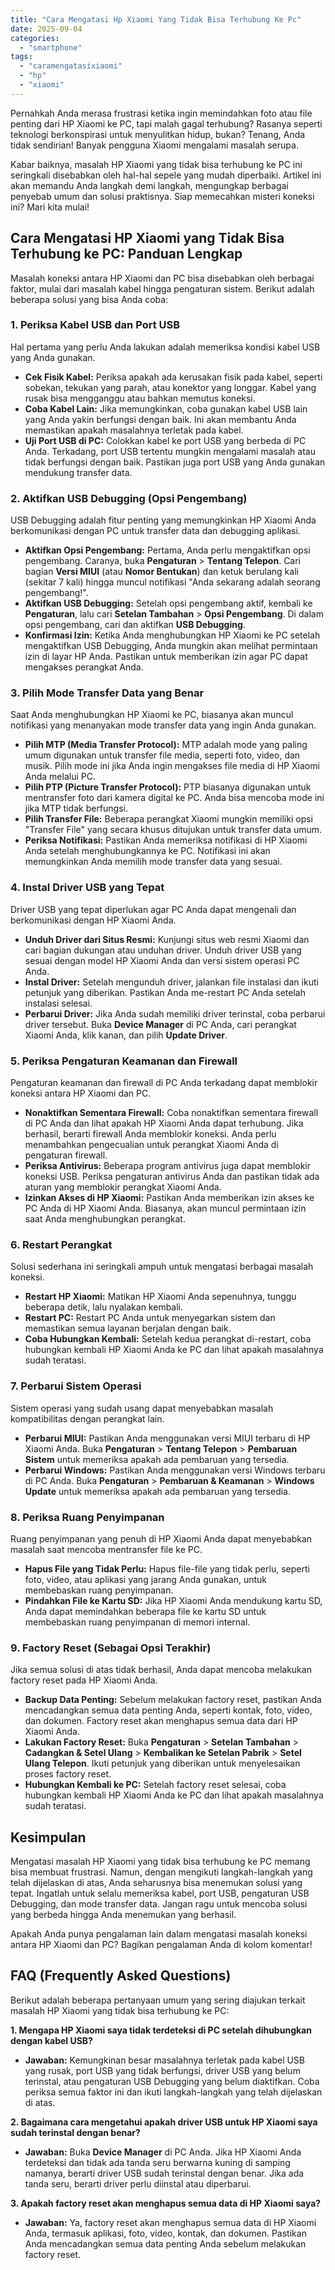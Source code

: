 ```yaml
---
title: "Cara Mengatasi Hp Xiaomi Yang Tidak Bisa Terhubung Ke Pc"
date: 2025-09-04
categories: 
  - "smartphone"
tags: 
  - "caramengatasixiaomi"
  - "hp"
  - "xiaomi"
---
```


Pernahkah Anda merasa frustrasi ketika ingin memindahkan foto atau file penting dari HP Xiaomi ke PC, tapi malah gagal terhubung? Rasanya seperti teknologi berkonspirasi untuk menyulitkan hidup, bukan? Tenang, Anda tidak sendirian! Banyak pengguna Xiaomi mengalami masalah serupa.

Kabar baiknya, masalah HP Xiaomi yang tidak bisa terhubung ke PC ini seringkali disebabkan oleh hal-hal sepele yang mudah diperbaiki. Artikel ini akan memandu Anda langkah demi langkah, mengungkap berbagai penyebab umum dan solusi praktisnya. Siap memecahkan misteri koneksi ini? Mari kita mulai!

## Cara Mengatasi HP Xiaomi yang Tidak Bisa Terhubung ke PC: Panduan Lengkap

Masalah koneksi antara HP Xiaomi dan PC bisa disebabkan oleh berbagai faktor, mulai dari masalah kabel hingga pengaturan sistem. Berikut adalah beberapa solusi yang bisa Anda coba:

### 1\. Periksa Kabel USB dan Port USB

Hal pertama yang perlu Anda lakukan adalah memeriksa kondisi kabel USB yang Anda gunakan.

- **Cek Fisik Kabel:** Periksa apakah ada kerusakan fisik pada kabel, seperti sobekan, tekukan yang parah, atau konektor yang longgar. Kabel yang rusak bisa mengganggu atau bahkan memutus koneksi.
- **Coba Kabel Lain:** Jika memungkinkan, coba gunakan kabel USB lain yang Anda yakin berfungsi dengan baik. Ini akan membantu Anda memastikan apakah masalahnya terletak pada kabel.
- **Uji Port USB di PC:** Colokkan kabel ke port USB yang berbeda di PC Anda. Terkadang, port USB tertentu mungkin mengalami masalah atau tidak berfungsi dengan baik. Pastikan juga port USB yang Anda gunakan mendukung transfer data.

### 2\. Aktifkan USB Debugging (Opsi Pengembang)

USB Debugging adalah fitur penting yang memungkinkan HP Xiaomi Anda berkomunikasi dengan PC untuk transfer data dan debugging aplikasi.

- **Aktifkan Opsi Pengembang:** Pertama, Anda perlu mengaktifkan opsi pengembang. Caranya, buka **Pengaturan** > **Tentang Telepon**. Cari bagian **Versi MIUI** (atau **Nomor Bentukan**) dan ketuk berulang kali (sekitar 7 kali) hingga muncul notifikasi "Anda sekarang adalah seorang pengembang!".
- **Aktifkan USB Debugging:** Setelah opsi pengembang aktif, kembali ke **Pengaturan**, lalu cari **Setelan Tambahan** > **Opsi Pengembang**. Di dalam opsi pengembang, cari dan aktifkan **USB Debugging**.
- **Konfirmasi Izin:** Ketika Anda menghubungkan HP Xiaomi ke PC setelah mengaktifkan USB Debugging, Anda mungkin akan melihat permintaan izin di layar HP Anda. Pastikan untuk memberikan izin agar PC dapat mengakses perangkat Anda.

### 3\. Pilih Mode Transfer Data yang Benar

Saat Anda menghubungkan HP Xiaomi ke PC, biasanya akan muncul notifikasi yang menanyakan mode transfer data yang ingin Anda gunakan.

- **Pilih MTP (Media Transfer Protocol):** MTP adalah mode yang paling umum digunakan untuk transfer file media, seperti foto, video, dan musik. Pilih mode ini jika Anda ingin mengakses file media di HP Xiaomi Anda melalui PC.
- **Pilih PTP (Picture Transfer Protocol):** PTP biasanya digunakan untuk mentransfer foto dari kamera digital ke PC. Anda bisa mencoba mode ini jika MTP tidak berfungsi.
- **Pilih Transfer File:** Beberapa perangkat Xiaomi mungkin memiliki opsi "Transfer File" yang secara khusus ditujukan untuk transfer data umum.
- **Periksa Notifikasi:** Pastikan Anda memeriksa notifikasi di HP Xiaomi Anda setelah menghubungkannya ke PC. Notifikasi ini akan memungkinkan Anda memilih mode transfer data yang sesuai.

### 4\. Instal Driver USB yang Tepat

Driver USB yang tepat diperlukan agar PC Anda dapat mengenali dan berkomunikasi dengan HP Xiaomi Anda.

- **Unduh Driver dari Situs Resmi:** Kunjungi situs web resmi Xiaomi dan cari bagian dukungan atau unduhan driver. Unduh driver USB yang sesuai dengan model HP Xiaomi Anda dan versi sistem operasi PC Anda.
- **Instal Driver:** Setelah mengunduh driver, jalankan file instalasi dan ikuti petunjuk yang diberikan. Pastikan Anda me-restart PC Anda setelah instalasi selesai.
- **Perbarui Driver:** Jika Anda sudah memiliki driver terinstal, coba perbarui driver tersebut. Buka **Device Manager** di PC Anda, cari perangkat Xiaomi Anda, klik kanan, dan pilih **Update Driver**.

### 5\. Periksa Pengaturan Keamanan dan Firewall

Pengaturan keamanan dan firewall di PC Anda terkadang dapat memblokir koneksi antara HP Xiaomi dan PC.

- **Nonaktifkan Sementara Firewall:** Coba nonaktifkan sementara firewall di PC Anda dan lihat apakah HP Xiaomi Anda dapat terhubung. Jika berhasil, berarti firewall Anda memblokir koneksi. Anda perlu menambahkan pengecualian untuk perangkat Xiaomi Anda di pengaturan firewall.
- **Periksa Antivirus:** Beberapa program antivirus juga dapat memblokir koneksi USB. Periksa pengaturan antivirus Anda dan pastikan tidak ada aturan yang memblokir perangkat Xiaomi Anda.
- **Izinkan Akses di HP Xiaomi:** Pastikan Anda memberikan izin akses ke PC Anda di HP Xiaomi Anda. Biasanya, akan muncul permintaan izin saat Anda menghubungkan perangkat.

### 6\. Restart Perangkat

Solusi sederhana ini seringkali ampuh untuk mengatasi berbagai masalah koneksi.

- **Restart HP Xiaomi:** Matikan HP Xiaomi Anda sepenuhnya, tunggu beberapa detik, lalu nyalakan kembali.
- **Restart PC:** Restart PC Anda untuk menyegarkan sistem dan memastikan semua layanan berjalan dengan baik.
- **Coba Hubungkan Kembali:** Setelah kedua perangkat di-restart, coba hubungkan kembali HP Xiaomi Anda ke PC dan lihat apakah masalahnya sudah teratasi.

### 7\. Perbarui Sistem Operasi

Sistem operasi yang sudah usang dapat menyebabkan masalah kompatibilitas dengan perangkat lain.

- **Perbarui MIUI:** Pastikan Anda menggunakan versi MIUI terbaru di HP Xiaomi Anda. Buka **Pengaturan** > **Tentang Telepon** > **Pembaruan Sistem** untuk memeriksa apakah ada pembaruan yang tersedia.
- **Perbarui Windows:** Pastikan Anda menggunakan versi Windows terbaru di PC Anda. Buka **Pengaturan** > **Pembaruan & Keamanan** > **Windows Update** untuk memeriksa apakah ada pembaruan yang tersedia.

### 8\. Periksa Ruang Penyimpanan

Ruang penyimpanan yang penuh di HP Xiaomi Anda dapat menyebabkan masalah saat mencoba mentransfer file ke PC.

- **Hapus File yang Tidak Perlu:** Hapus file-file yang tidak perlu, seperti foto, video, atau aplikasi yang jarang Anda gunakan, untuk membebaskan ruang penyimpanan.
- **Pindahkan File ke Kartu SD:** Jika HP Xiaomi Anda mendukung kartu SD, Anda dapat memindahkan beberapa file ke kartu SD untuk membebaskan ruang penyimpanan di memori internal.

### 9\. Factory Reset (Sebagai Opsi Terakhir)

Jika semua solusi di atas tidak berhasil, Anda dapat mencoba melakukan factory reset pada HP Xiaomi Anda.

- **Backup Data Penting:** Sebelum melakukan factory reset, pastikan Anda mencadangkan semua data penting Anda, seperti kontak, foto, video, dan dokumen. Factory reset akan menghapus semua data dari HP Xiaomi Anda.
- **Lakukan Factory Reset:** Buka **Pengaturan** > **Setelan Tambahan** > **Cadangkan & Setel Ulang** > **Kembalikan ke Setelan Pabrik** > **Setel Ulang Telepon**. Ikuti petunjuk yang diberikan untuk menyelesaikan proses factory reset.
- **Hubungkan Kembali ke PC:** Setelah factory reset selesai, coba hubungkan kembali HP Xiaomi Anda ke PC dan lihat apakah masalahnya sudah teratasi.

## Kesimpulan

Mengatasi masalah HP Xiaomi yang tidak bisa terhubung ke PC memang bisa membuat frustrasi. Namun, dengan mengikuti langkah-langkah yang telah dijelaskan di atas, Anda seharusnya bisa menemukan solusi yang tepat. Ingatlah untuk selalu memeriksa kabel, port USB, pengaturan USB Debugging, dan mode transfer data. Jangan ragu untuk mencoba solusi yang berbeda hingga Anda menemukan yang berhasil.

Apakah Anda punya pengalaman lain dalam mengatasi masalah koneksi antara HP Xiaomi dan PC? Bagikan pengalaman Anda di kolom komentar!

## FAQ (Frequently Asked Questions)

Berikut adalah beberapa pertanyaan umum yang sering diajukan terkait masalah HP Xiaomi yang tidak bisa terhubung ke PC:

**1\. Mengapa HP Xiaomi saya tidak terdeteksi di PC setelah dihubungkan dengan kabel USB?**

- **Jawaban:** Kemungkinan besar masalahnya terletak pada kabel USB yang rusak, port USB yang tidak berfungsi, driver USB yang belum terinstal, atau pengaturan USB Debugging yang belum diaktifkan. Coba periksa semua faktor ini dan ikuti langkah-langkah yang telah dijelaskan di atas.

**2\. Bagaimana cara mengetahui apakah driver USB untuk HP Xiaomi saya sudah terinstal dengan benar?**

- **Jawaban:** Buka **Device Manager** di PC Anda. Jika HP Xiaomi Anda terdeteksi dan tidak ada tanda seru berwarna kuning di samping namanya, berarti driver USB sudah terinstal dengan benar. Jika ada tanda seru, berarti driver perlu diinstal atau diperbarui.

**3\. Apakah factory reset akan menghapus semua data di HP Xiaomi saya?**

- **Jawaban:** Ya, factory reset akan menghapus semua data di HP Xiaomi Anda, termasuk aplikasi, foto, video, kontak, dan dokumen. Pastikan Anda mencadangkan semua data penting Anda sebelum melakukan factory reset.
